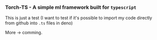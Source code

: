 ### Torch-TS - A simple ml framework built for `typescript`
This is just a test (I want to test if it's possible to import my code directly from github into `.ts` files in deno)

More -> comming.